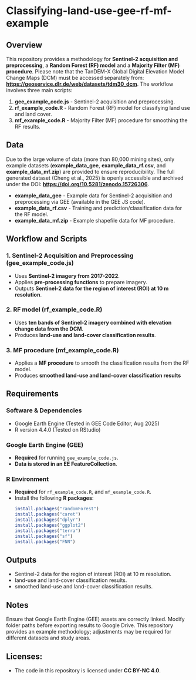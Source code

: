 # Classifying-land-use-gee-rf-mf-example

## Overview

This repository provides a methodology for **Sentinel-2 acquisition and preprocessing**, a **Random Forest (RF) model** and a **Majority Filter (MF) procedure**.
Please note that the TanDEM-X Global Digital Elevation Model Change Maps (DCM) must be accessed separately from: **https://geoservice.dlr.de/web/datasets/tdm30_dcm**.
The workflow involves three main scripts:

1. **gee_example_code.js** - Sentinel-2 acquisition and preprocessing.
2. **rf_example_code.R** - Random Forest (RF) model for classifying land use and land cover.
3. **mf_example_code.R** - Majority Filter (MF) procedure for smoothing the RF results.

## Data

Due to the large volume of data (more than 80,000 mining sites), only example datasets (**example_data_gee**, **example_data_rf.csv**, and **example_data_mf.zip**) are provided to ensure reproducibility. The full generated dataset (Cheng et al., 2025)  is openly accessible and archived under the DOI: **https://doi.org/10.5281/zenodo.15726306**.

- **example_data_gee** - Example data for Sentinel-2 acquisition and preprocessing via GEE (available in the GEE JS code).
- **example_data_rf.csv** - Training and prediction/classification data for the RF model.
- **example_data_mf.zip** - Example shapefile data for MF procedure.

## Workflow and Scripts

### 1. Sentinel-2 Acquisition and Preprocessing (gee_example_code.js)

- Uses **Sentinel-2 imagery from 2017-2022**.
- Applies **pre-processing functions** to prepare imagery.
- Outputs **Sentinel-2 data for the region of interest (ROI) at 10 m resolution**. 

### 2. RF model (rf_example_code.R)

- Uses **ten bands of Sentinel-2 imagery combined with elevation change data from the DCM**.
- Produces **land-use and land-cover classification results**.

### 3. MF procedure (mf_example_code.R)

- Applies a **MF procedure** to smooth the classification results from the RF model.
- Produces **smoothed land-use and land-cover classification results**

## Requirements

### **Software & Dependencies**
- Google Earth Engine (Tested in GEE Code Editor, Aug 2025)
- R version 4.4.0 (Tested on RStudio)
  
### **Google Earth Engine (GEE)**
- **Required** for running `gee_example_code.js`.
- **Data is stored in an EE FeatureCollection**.
  
### **R Environment**
- **Required** for `rf_example_code.R`, and `mf_example_code.R`.
- Install the following **R packages**:
  ```r
  install.packages("randomForest")
  install.packages("caret")
  install.packages("dplyr")
  install.packages("ggplot2")
  install.packages("terra")
  install.packages("sf")
  install.packages("FNN")

## Outputs
- Sentinel-2 data for the region of interest (ROI) at 10 m resolution.
- land-use and land-cover classification results.
- smoothed land-use and land-cover classification results.

## Notes
  Ensure that Google Earth Engine (GEE) assets are correctly linked.
  Modify folder paths before exporting results to Google Drive.
  This repository provides an example methodology; adjustments may be required for different datasets and study areas.
  
## Licenses:
- The code in this repository is licensed under **CC BY-NC 4.0**.
